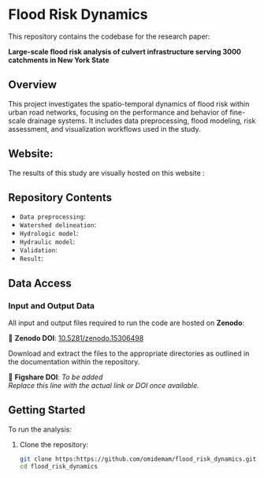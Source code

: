# Flood Risk Dynamics

This repository contains the codebase for the research paper:

**Large-scale flood risk analysis of culvert infrastructure serving 3000 catchments in New York State**

## Overview

This project investigates the spatio-temporal dynamics of flood risk within urban road networks, focusing on the performance and behavior of fine-scale drainage systems. It includes data preprocessing, flood modeling, risk assessment, and visualization workflows used in the study.

## Website:
The results of this study are visually hosted on this website :

## Repository Contents

- `Data preprocessing`:
- `Watershed delineation`:
- `Hydrologic model`: 
- `Hydraulic model`: 
- `Validation`:  
- `Result`:

## Data Access

### Input and Output Data

All input and output files required to run the code are hosted on **Zenodo**:

📁 **Zenodo DOI**: [10.5281/zenodo.15306498](https://doi.org/10.5281/zenodo.15306498)

Download and extract the files to the appropriate directories as outlined in the documentation within the repository.

📁 **Figshare DOI**: *To be added*  
_Replace this line with the actual link or DOI once available._

## Getting Started

To run the analysis:

1. Clone the repository:
   ```bash
   git clone https:https://github.com/omidemam/flood_risk_dynamics.git
   cd flood_risk_dynamics
